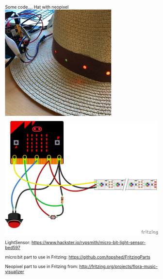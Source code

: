 Some code....
Hat with neopixel
<br>
<img src="https://github.com/larsgimse/microbit/blob/master/python/neopixel/IMG_6179.JPG" width=350>

<img src="https://github.com/larsgimse/microbit/blob/master/python/neopixel/microbit_neopixel_hat_bb.png">

LightSensor: https://www.hackster.io/rypsmith/micro-bit-light-sensor-bed597

micro:bit part to use in Fritzing: https://github.com/topshed/FritzingParts

Neopixel part to use in Fritzing from: http://fritzing.org/projects/flora-music-visualizer
